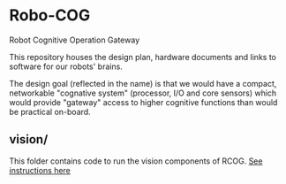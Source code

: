 # Robo-COG


Robot Cognitive Operation Gateway


This repository houses the design plan, hardware documents and links to software for our robots' brains.

The design goal (reflected in the name) is that we would have a compact, networkable "cognative system" (processor, I/O and core sensors) which would provide "gateway" access to higher cognitive functions than would be practical on-board.


## **vision/**

This folder contains code to run the vision components of RCOG. [See instructions here](../blob/master/src/vision/README.md)